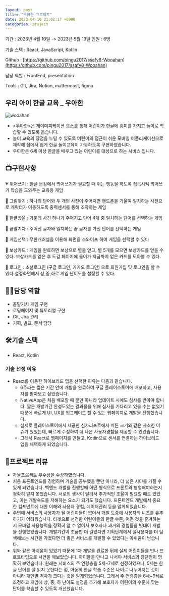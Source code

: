 ```yaml
---
layout: post
title: "우아한 프로젝트"
date: 2023-04-10 21:02:17 +0900
categories: project
---
```


기간 : 2023년 4월 10일 -> 2023년 5월 19일 인원 : 6명

기술 스택 : React, JavaScript, Kotlin

Github : [https://github.com/pingu2017/ssafy8-Wooahan](https://github.com/pingu2017/ssafy8-Wooahan)

담당 역할 : FrontEnd, presentation

Tools : Git, Jira, Notion, mattermost, figma

## 우리 아이 한글 교육 \_ 우아한

![wooahan](https://file.notion.so/f/s/4992d820-8b93-468d-881e-897a592b57f2/Untitled.png?id=be2ef537-0017-441a-82e6-66b7f6643a25&table=block&spaceId=7d375d86-00ee-487c-9b64-cbc1846aa0cb&expirationTimestamp=1686590506462&signature=O3yevwvJJVwbcv9u7S2xXPLNIEQSWo3PaBqfCfn7nOM&downloadName=Untitled.png)

- <우아한>은 게이미피케이션 요소를 통해 어린이가 한글에 흥미를 가지고 놀이로 학습할 수 있도록 돕습니다.
- 놀이 교육의 장점을 누릴 수 있도록 어린이의 접근이 쉬운 모바일 어플리케이션으로 제작해 집에서 쉽게 한글 놀이교육이 가능하도록 구현하였습니다.
- 우아한은 6세 이상 한글을 배우고 있는 어린이를 대상으로 하는 서비스 입니다.

## 📺구현사항

💗 뛰어쓰기 : 한글 문장에서 띄어쓰기가 필요할 때 뛰는 행동을 하도록 접목시켜 띄어쓰기 학습을 도와주는 교육용 게임

🧡 그림찾기 : 하나의 단어와 두 개의 사진이 주어지면 핸드폰을 기울여 일치하는 사진으로 캐릭터가 이동하도록 중력센서를 통해 조작하는 게임

💛 한글방울 : 가운데 사진 하나가 주어지고 단어 4개 중 일치하는 단어를 선택하는 게임

💚 끝말기차 : 주어진 글자와 일치하는 끝 글자를 가진 단어를 선택하는 게임

💙 게임선택 : 무한캐러셀을 이용해 화면을 스와이프 하여 게임을 선택할 수 있다

💜 보상카드 : 게임을 완료하면 보상으로 별을 얻고, 별 5개를 모으면 보상카드를 얻을 수 있다. 보상카드를 얻은 후 도감 페이지에 들어가 지금까지 얻은 카드를 모아볼 수 있다.

🤎 로그인 : 소셜로그인 (구글 로그인, 카카오 로그인) 으로 회원가입 및 로그인을 할 수 있다.설정화면에서 상,중,하로 게임 난이도를 설정할 수 있다.

## 👩‍💻**담당 역할**

- 끝말기차 게임 구현
- 로딩페이지 및 튜토리얼 구현
- Git, Jira 관리
- 기획, 발표, 문서 담당

## 🛠️**기술 스택**

- React, Kotlin

### **기술 선정 이유**

- React를 이용한 하이브리드 앱을 선택한 이유는 다음과 같습니다.
  - 6주라는 짧은 기간 안에 개발을 완료하여 구글 플레이스토어에 배포하고, 사용자를 받아보고 싶었습니다.
  - NativeApp은 처음 배포할 때 뿐만 아니라 업데이트 시에도 심사를 받아야 합니다. 짧은 개발기간 완성도있는 결과물을 위해 심사를 기다리고 있을 수는 없었기 때문에 빠르게 UI, UX를 업그레이드 할 수 있는 웹페이지로 개발을 진행했습니다.
  - 실제로 플레이스토어에서 제공한 심사리포트에서 버튼 크기와 같은 사소한 이슈가 있었는데, 빠르게 수정하여 더 나은 사용자경험을 제공할 수 있었습니다.
  - 그래서 React로 웹페이지를 만들고, Kotlin으로 센서를 연결하는 하이브리드 앱을 채택하게 되었습니다.

## 💌**프로젝트 리뷰**

- 자율프로젝트 우수상을 수상하였습니다.
- 처음 프론트엔드를 경험하며 기술을 공부했을 뿐만 아니라, 더 넓은 시야를 가질 수 있게 되었습니다. 백엔드 개발을 진행할때 어떤 형식으로 프론트와 협업해야하는지 정확히 알지 못했습니다. 서로의 생각이 달라서 추가적인 조율이 필요할 때도 있었고, 이는 개발속도를 저해하는 요소가 되기도 했습니다. 프론트엔드 개발에서 중요한 컴포넌트에 대한 이해와 사용자 경험, 데이터관리 등을 알게되었습니다.
- 주변에 서비스의 사용자가 될 어린이들이 없어서 개발 도중에 사용자의 니즈를 유추하기가 어려웠습니다. 타겟으로 선정한 어린이들의 한글 수준, 어떤 것을 즐겨하는지 모바일 사용능력을 정확히 알 수 없어서 보호자나 과거의 경험들을 빗대어 개발을 진행했었습니다. 개발기간이 조금만 더 길었다면 기획단계에서 실사용자를 더 탐색해보는 시간을 가졌다면 더 좋은 서비스를 개발할 수 있었다는 아쉬움이 남습니다.
- 위와 같은 아쉬움이 있었기 때문에 1차 개발을 완료한 뒤에 실제 어린이들을 만나 프로토타입으로 시연을 해보았습니다. 아이들을 만나고 나서야 서비스의 장단점이 명확히 보였습니다. 원래는 서비스의 주 연령층을 5세~7세로 선정하였으나, 5세는 한글 단어를 잘 읽지 못한다는 점, 아동의 한글 학습 수준은 나이로 나누어지는 것이 아니라 개인별 격차가 크다는 것을 알게되었습니다. 그래서 주 연령층을 6세~9세로 조정하고 게임에 상, 중, 하 난이도 설정을 추가해 보호자가 어린이의 수준에 맞는 단어를 학습할 수 있도록 개선했습니다.
